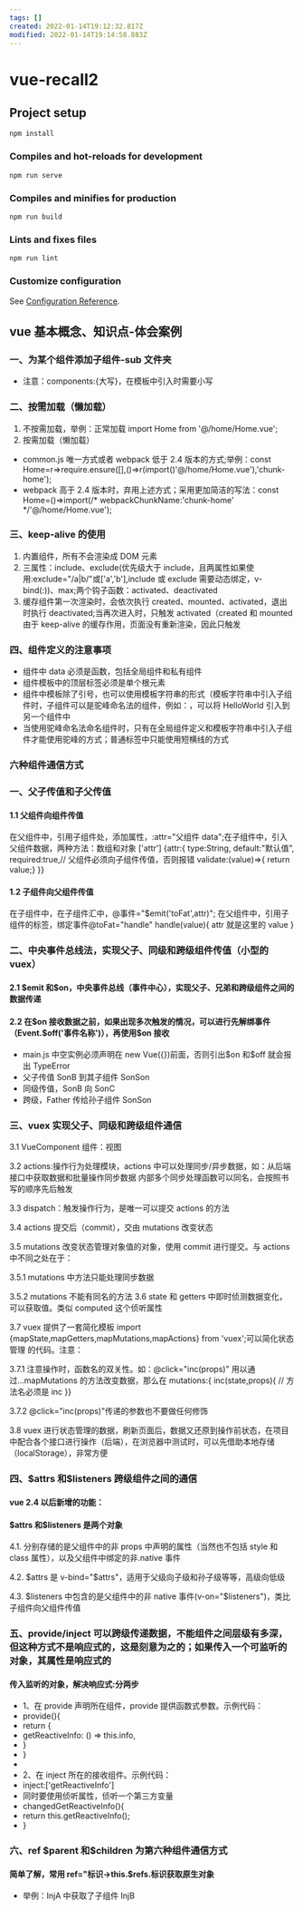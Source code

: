 ```yaml
---
tags: []
created: 2022-01-14T19:12:32.817Z
modified: 2022-01-14T19:14:58.883Z
---
```


# vue-recall2

## Project setup

```
npm install
```

### Compiles and hot-reloads for development

```
npm run serve
```

### Compiles and minifies for production

```
npm run build
```

### Lints and fixes files

```
npm run lint
```

### Customize configuration

See [Configuration Reference](https://cli.vuejs.org/config/).

## vue 基本概念、知识点-体会案例

### 一、为某个组件添加子组件-sub 文件夹

- 注意：components:{大写}，在模板中引入时需要小写

### 二、按需加载（懒加载）

1.  不按需加载，举例：正常加载 import Home from '@/home/Home.vue';
2.  按需加载（懒加载）

- common.js 唯一方式或者 webpack 低于 2.4 版本的方式;举例：const Home=r=>require.ensure([],()=>r(import()'@/home/Home.vue'),'chunk-home');
- webpack 高于 2.4 版本时，弃用上述方式；采用更加简洁的写法：const Home=()=>import(/\* webpackChunkName:'chunk-home' \*/'@/home/Home.vue');

### 三、keep-alive 的使用

1. 内置组件，所有不会渲染成 DOM 元素
2. 三属性：include、exclude(优先级大于 include，且两属性如果使用:exclude="/a|b/"或['a','b'],include 或 exclude 需要动态绑定，v-bind(:))、max;两个钩子函数：activated、deactivated
3. 缓存组件第一次渲染时，会依次执行 created、mounted、activated，退出时执行 deactivated;当再次进入时，只触发 activated（created 和 mounted 由于 keep-alive 的缓存作用，页面没有重新渲染，因此只触发

### 四、组件定义的注意事项

- 组件中 data 必须是函数，包括全局组件和私有组件
- 组件模板中的顶层标签必须是单个根元素
- 组件中模板除了引号，也可以使用模板字符串的形式（模板字符串中引入子组件时，子组件可以是驼峰命名法的组件，例如：<HelloWorld></HelloWorld>，可以将 HelloWorld 引入到另一个组件中
- 当使用驼峰命名法命名组件时，只有在全局组件定义和模板字符串中引入子组件才能使用驼峰的方式；普通标签中只能使用短横线的方式

### 六种组件通信方式

### 一、父子传值和子父传值

#### 1.1 父组件向组件传值

在父组件中，引用子组件处，添加属性，:attr="父组件 data";在子组件中，引入父组件数据，两种方法：数组和对象
['attr'] {attr:{
type:String,
default:"默认值",
required:true,// 父组件必须向子组件传值，否则报错
validate:(value)=>{
return value;}
}}

#### 1.2 子组件向父组件传值

在子组件中，在子组件汇中，@事件="\$emit('toFat',attr)";
在父组件中，引用子组件的标签，绑定事件@toFat="handle"
handle(value){
attr 就是这里的 value
}

### 二、中央事件总线法，实现父子、同级和跨级组件传值（小型的 vuex）

#### 2.1 \$emit 和\$on，中央事件总线（事件中心），实现父子、兄弟和跨级组件之间的数据传递

#### 2.2 在\$on 接收数据之前，如果出现多次触发的情况，可以进行先解绑事件（Event.\$off('事件名称')），再使用\$on 接收

- main.js 中空实例必须声明在 new Vue({})前面，否则引出\$on 和\$off 就会报出 TypeError
- 父子传值 SonB 到其子组件 SonSon
- 同级传值，SonB 向 SonC
- 跨级，Father 传给孙子组件 SonSon

### 三、vuex 实现父子、同级和跨级组件通信

3.1 VueComponent 组件：视图

3.2 actions:操作行为处理模块，actions 中可以处理同步/异步数据，如：从后端接口中获取数据和批量操作同步数据
内部多个同步处理函数可以同名，会按照书写的顺序先后触发

3.3 dispatch：触发操作行为，是唯一可以提交 actions 的方法

3.4 actions 提交后（commit），交由 mutations 改变状态

3.5 mutations 改变状态管理对象值的对象，使用 commit 进行提交。与 actions 中不同之处在于：

3.5.1 mutations 中方法只能处理同步数据

3.5.2 mutations 不能有同名的方法
3.6 state 和 getters 中即时侦测数据变化，可以获取值。类似 computed 这个侦听属性

3.7 vuex 提供了一套简化模板 import {mapState,mapGetters,mapMutations,mapActions} from 'vuex';可以简化状态管理
的代码。注意：

3.7.1 注意操作时，函数名的双关性。如：@click="inc(props)" 用以通过...mapMutations 的方法改变数据，那么在 mutations:{
inc(state,props){ // 方法名必须是 inc }}

3.7.2 @click="inc(props)"传递的参数也不要做任何修饰

3.8 vuex 进行状态管理的数据，刷新页面后，数据又还原到操作前状态，在项目中配合各个接口进行操作（后端），在浏览器中测试时，可以先借助本地存储（localStorage），非常方便

### 四、\$attrs 和\$listeners 跨级组件之间的通信

#### vue 2.4 以后新增的功能：

#### \$attrs 和\$listeners 是两个对象

4.1. 分别存储的是父组件中的非 props 中声明的属性（当然也不包括 style 和 class 属性），以及父组件中绑定的非.native 事件

4.2. $attrs 是 v-bind="\$attrs"，适用于父级向子级和孙子级等等，高级向低级

4.3. $listeners 中包含的是父组件中的非 native 事件(v-on="\$listeners")，类比子组件向父组件传值

### 五、provide/inject 可以跨级传递数据，不能组件之间层级有多深，但这种方式不是响应式的，这是刻意为之的；如果传入一个可监听的对象，其属性是响应式的

#### 传入监听的对象，解决响应式:分两步

- 1、在 provide 声明所在组件，provide 提供函数式参数。示例代码：
- provide(){
- return {
- getReactiveInfo: () => this.info,
- }
- }
-
- 2、在 inject 所在的接收组件。示例代码：
- inject:['getReactiveInfo']
- 同时要使用侦听属性，侦听一个第三方变量
- changedGetReactiveInfo(){
- return this.getReactiveInfo();
- }

### 六、ref \$parent 和\$children 为第六种组件通信方式

#### 简单了解，常用 ref="标识->this.\$refs.标识获取原生对象

- 举例：InjA 中获取了子组件 InjB
